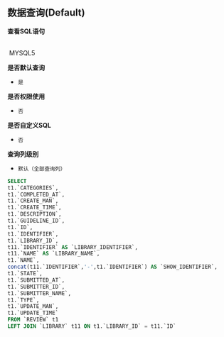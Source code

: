 ## 数据查询(Default) <!-- {docsify-ignore-all} -->



<p class="panel-title"><b>查看SQL语句</b></p>
<br>

<el-row>
&nbsp;<el-tag @click="MYSQL5 = true">MYSQL5</el-tag>
</el-row>

<br>
<p class="panel-title"><b>是否默认查询</b></p>

* `是`

<p class="panel-title"><b>是否权限使用</b></p>

* `否`

<p class="panel-title"><b>是否自定义SQL</b></p>

* `否`

<p class="panel-title"><b>查询列级别</b></p>

* `默认（全部查询列）`






<el-dialog v-model="MYSQL5" title="MYSQL5">

```sql
SELECT
t1.`CATEGORIES`,
t1.`COMPLETED_AT`,
t1.`CREATE_MAN`,
t1.`CREATE_TIME`,
t1.`DESCRIPTION`,
t1.`GUIDELINE_ID`,
t1.`ID`,
t1.`IDENTIFIER`,
t1.`LIBRARY_ID`,
t11.`IDENTIFIER` AS `LIBRARY_IDENTIFIER`,
t11.`NAME` AS `LIBRARY_NAME`,
t1.`NAME`,
concat(t11.`IDENTIFIER`,'-',t1.`IDENTIFIER`) AS `SHOW_IDENTIFIER`,
t1.`STATE`,
t1.`SUBMITTED_AT`,
t1.`SUBMITTER_ID`,
t1.`SUBMITTER_NAME`,
t1.`TYPE`,
t1.`UPDATE_MAN`,
t1.`UPDATE_TIME`
FROM `REVIEW` t1 
LEFT JOIN `LIBRARY` t11 ON t1.`LIBRARY_ID` = t11.`ID` 


```

</el-dialog>

<script>
 const { createApp } = Vue
  createApp({
    data() {
      return {
                MYSQL5 : false
        
      }
    },
    methods: {
    }
  }).use(ElementPlus).mount('#app')
</script>